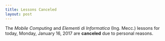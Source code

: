 ```yaml
---
title: Lessons Canceled 
layout: post
---
```


The *Mobile Computing* and *Elementi di Informatica* (Ing. Mecc.) lessons for today, Monday, January 16, 2017 are **canceled** due to personal reasons.

